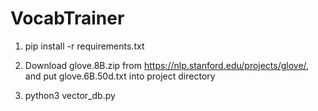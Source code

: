 # VocabTrainer
1. pip install -r requirements.txt

2. Download glove.8B.zip from https://nlp.stanford.edu/projects/glove/, and put glove.6B.50d.txt into project directory

3. python3 vector_db.py
